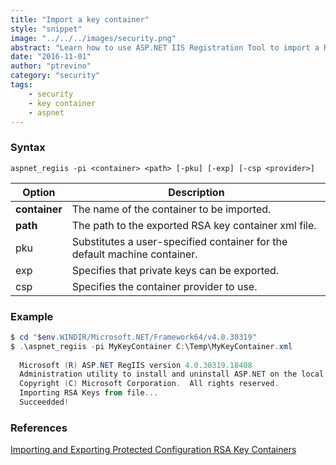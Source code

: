 ```yaml
---
title: "Import a key container"
style: "snippet"
image: "../../../images/security.png"
abstract: "Learn how to use ASP.NET IIS Registration Tool to import a RSA key container."
date: "2016-11-01"
author: "ptrevino"
category: "security"
tags:
    - security
    - key container    
    - aspnet
---
```


<!-- start:abstract -->

### Syntax

```
aspnet_regiis -pi <container> <path> [-pku] [-exp] [-csp <provider>]
```

| Option         | Description                                                               |
| -------------- | ------------------------------------------------------------------------- |
| **container**  | The name of the container to be imported.                                 |
| **path**       | The path to the exported RSA key container xml file.                      |
| pku            | Substitutes a user-specified container for the default machine container. |
| exp            | Specifies that private keys can be exported.                              |
| csp <provider> | Specifies the container provider to use.                                  |

<!-- end:abstract -->

### Example

```powershell
$ cd "$env.WINDIR/Microsoft.NET/Framework64/v4.0.30319"
$ .\aspnet_regiis -pi MyKeyContainer C:\Temp\MyKeyContainer.xml
  
  Microsoft (R) ASP.NET RegIIS version 4.0.30319.18408
  Administration utility to install and uninstall ASP.NET on the local machine.
  Copyright (C) Microsoft Corporation.  All rights reserved.
  Importing RSA Keys from file...
  Succeedded!
```

### References
[Importing and Exporting Protected Configuration RSA Key Containers](https://msdn.microsoft.com/en-us/library/yxw286t2.aspx)
